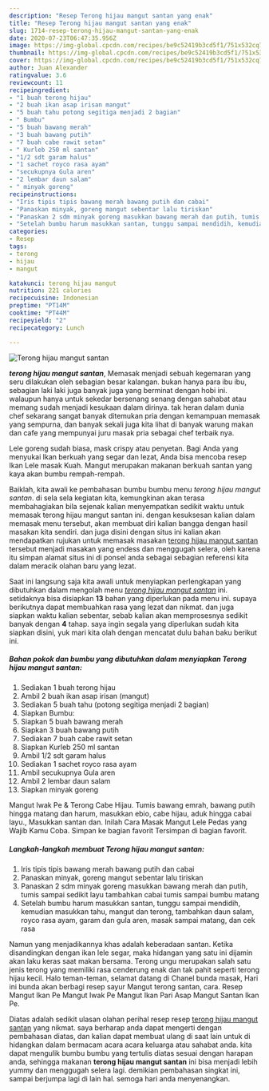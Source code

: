 ```yaml
---
description: "Resep Terong hijau mangut santan yang enak"
title: "Resep Terong hijau mangut santan yang enak"
slug: 1714-resep-terong-hijau-mangut-santan-yang-enak
date: 2020-07-23T06:47:35.956Z
image: https://img-global.cpcdn.com/recipes/be9c52419b3cd5f1/751x532cq70/terong-hijau-mangut-santan-foto-resep-utama.jpg
thumbnail: https://img-global.cpcdn.com/recipes/be9c52419b3cd5f1/751x532cq70/terong-hijau-mangut-santan-foto-resep-utama.jpg
cover: https://img-global.cpcdn.com/recipes/be9c52419b3cd5f1/751x532cq70/terong-hijau-mangut-santan-foto-resep-utama.jpg
author: Juan Alexander
ratingvalue: 3.6
reviewcount: 11
recipeingredient:
- "1 buah terong hijau"
- "2 buah ikan asap irisan mangut"
- "5 buah tahu potong segitiga menjadi 2 bagian"
- " Bumbu"
- "5 buah bawang merah"
- "3 buah bawang putih"
- "7 buah cabe rawit setan"
- " Kurleb 250 ml santan"
- "1/2 sdt garam halus"
- "1 sachet royco rasa ayam"
- "secukupnya Gula aren"
- "2 lembar daun salam"
- " minyak goreng"
recipeinstructions:
- "Iris tipis tipis bawang merah bawang putih dan cabai"
- "Panaskan minyak, goreng mangut sebentar lalu tiriskan"
- "Panaskan 2 sdm minyak goreng masukkan bawang merah dan putih, tumis sampai sedikit layu tambahkan cabai tumis sampai bumbu matang"
- "Setelah bumbu harum masukkan santan, tunggu sampai mendidih, kemudian masukkan tahu, mangut dan terong, tambahkan daun salam, royco rasa ayam, garam dan gula aren, masak sampai matang, dan cek rasa"
categories:
- Resep
tags:
- terong
- hijau
- mangut

katakunci: terong hijau mangut 
nutrition: 221 calories
recipecuisine: Indonesian
preptime: "PT14M"
cooktime: "PT44M"
recipeyield: "2"
recipecategory: Lunch

---
```



![Terong hijau mangut santan](https://img-global.cpcdn.com/recipes/be9c52419b3cd5f1/751x532cq70/terong-hijau-mangut-santan-foto-resep-utama.jpg)

<b><i>terong hijau mangut santan</i></b>, Memasak menjadi sebuah kegemaran yang seru dilakukan oleh sebagian besar kalangan. bukan hanya para ibu ibu, sebagian laki laki juga banyak juga yang berminat dengan hobi ini. walaupun hanya untuk sekedar bersenang senang dengan sahabat atau memang sudah menjadi kesukaan dalam dirinya. tak heran dalam dunia chef sekarang sangat banyak ditemukan pria dengan kemampuan memasak yang sempurna, dan banyak sekali juga kita lihat di banyak warung makan dan cafe yang mempunyai juru masak pria sebagai chef terbaik nya.

Lele goreng sudah biasa, mask crispy atau penyetan. Bagi Anda yang menyukai Ikan berkuah yang segar dan lezat, Anda bisa mencoba resep Ikan Lele masak Kuah. Mangut merupakan makanan berkuah santan yang kaya akan bumbu rempah-rempah.

Baiklah, kita awali ke pembahasan bumbu bumbu menu <i>terong hijau mangut santan</i>. di sela sela kegiatan kita, kemungkinan akan terasa membahagiakan bila sejenak kalian menyempatkan sedikit waktu untuk memasak terong hijau mangut santan ini. dengan kesuksesan kalian dalam memasak menu tersebut, akan membuat diri kalian bangga dengan hasil masakan kita sendiri. dan juga disini dengan situs ini kalian akan mendapatkan rujukan untuk memasak masakan <u>terong hijau mangut santan</u> tersebut menjadi masakan yang endess dan menggugah selera, oleh karena itu simpan alamat situs ini di ponsel anda sebagai sebagian referensi kita dalam meracik olahan baru yang lezat.


Saat ini langsung saja kita awali untuk menyiapkan perlengkapan yang dibutuhkan dalam mengolah menu <u><i>terong hijau mangut santan</i></u> ini. setidaknya bisa disiapkan <b>13</b> bahan yang diperlukan pada menu ini. supaya berikutnya dapat membuahkan rasa yang lezat dan nikmat. dan juga siapkan waktu kalian sebentar, sebab kalian akan memprosesnya sedikit banyak dengan <b>4</b> tahap. saya ingin segala yang diperlukan sudah kita siapkan disini, yuk mari kita olah dengan mencatat dulu bahan baku berikut ini.

<!--inarticleads1-->

##### Bahan pokok dan bumbu yang dibutuhkan dalam menyiapkan Terong hijau mangut santan:

1. Sediakan 1 buah terong hijau
1. Ambil 2 buah ikan asap irisan (mangut)
1. Sediakan 5 buah tahu (potong segitiga menjadi 2 bagian)
1. Siapkan  Bumbu:
1. Siapkan 5 buah bawang merah
1. Siapkan 3 buah bawang putih
1. Sediakan 7 buah cabe rawit setan
1. Siapkan  Kurleb 250 ml santan
1. Ambil 1/2 sdt garam halus
1. Sediakan 1 sachet royco rasa ayam
1. Ambil secukupnya Gula aren
1. Ambil 2 lembar daun salam
1. Siapkan  minyak goreng


Mangut Iwak Pe &amp; Terong Cabe Hijau. Tumis bawang emrah, bawang putih hingga matang dan harum, masukkan ebio, cabe hijau, aduk hingga cabai layu., Masukkan santan dan. Inilah Cara Masak Mangut Lele Pedas yang Wajib Kamu Coba. Simpan ke bagian favorit Tersimpan di bagian favorit. 

<!--inarticleads2-->

##### Langkah-langkah membuat Terong hijau mangut santan:

1. Iris tipis tipis bawang merah bawang putih dan cabai
1. Panaskan minyak, goreng mangut sebentar lalu tiriskan
1. Panaskan 2 sdm minyak goreng masukkan bawang merah dan putih, tumis sampai sedikit layu tambahkan cabai tumis sampai bumbu matang
1. Setelah bumbu harum masukkan santan, tunggu sampai mendidih, kemudian masukkan tahu, mangut dan terong, tambahkan daun salam, royco rasa ayam, garam dan gula aren, masak sampai matang, dan cek rasa


Namun yang menjadikannya khas adalah keberadaan santan. Ketika disandingkan dengan ikan lele segar, maka hidangan yang satu ini dijamin akan laku keras saat makan bersama. Terong ungu merupakan salah satu jenis terong yang memiliki rasa cenderung enak dan tak pahit seperti terong hijau kecil. Halo teman-teman, selamat datang di Chanel bunda masak, Hari ini bunda akan berbagi resep sayur Mangut terong santan, cara. Resep Mangut Ikan Pe Mangut Iwak Pe Mangut Ikan Pari Asap Mangut Santan Ikan Pe. 

Diatas adalah sedikit ulasan olahan perihal resep resep <u>terong hijau mangut santan</u> yang nikmat. saya berharap anda dapat mengerti dengan pembahasan diatas, dan kalian dapat membuat ulang di saat lain untuk di hidangkan dalam bermacam acara acara keluarga atau sahabat anda. kita dapat mengulik bumbu bumbu yang tertulis diatas sesuai dengan harapan anda, sehingga makanan <b>terong hijau mangut santan</b> ini bisa menjadi lebih yummy dan menggugah selera lagi. demikian pembahasan singkat ini, sampai berjumpa lagi di lain hal. semoga hari anda menyenangkan.
